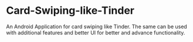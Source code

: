# Card-Swiping-like-Tinder
An Android Application for card swiping like Tinder. The same can be used with additional features and better UI for better and advance functionality.
